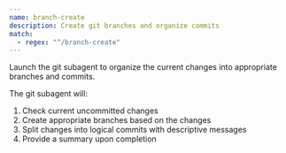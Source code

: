 ```yaml
---
name: branch-create
description: Create git branches and organize commits
match:
  - regex: "^/branch-create"
---
```


Launch the git subagent to organize the current changes into appropriate branches and commits.

The git subagent will:

1. Check current uncommitted changes
2. Create appropriate branches based on the changes
3. Split changes into logical commits with descriptive messages
4. Provide a summary upon completion
